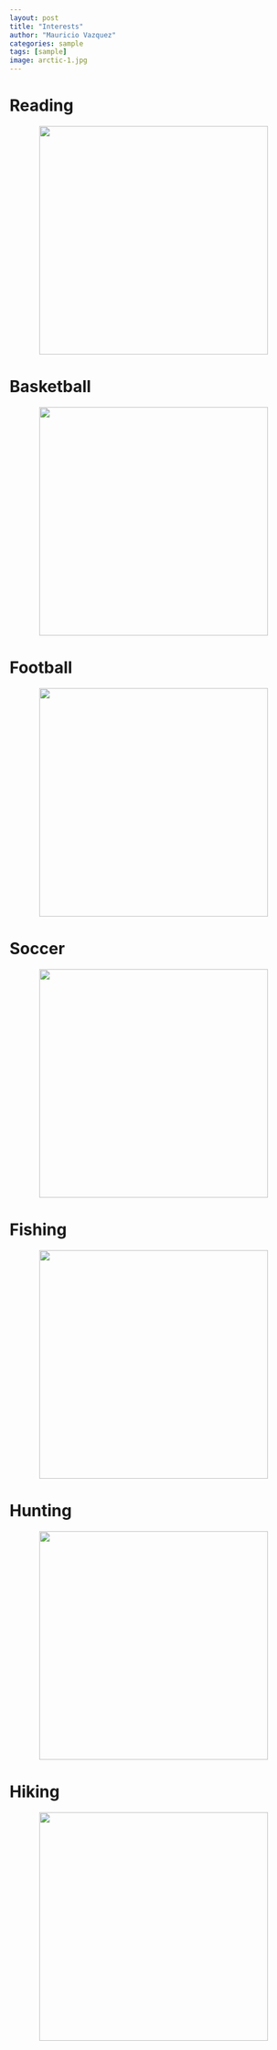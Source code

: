 ```yaml
---
layout: post
title: "Interests"
author: "Mauricio Vazquez"
categories: sample
tags: [sample]
image: arctic-1.jpg
---
```


# Reading

<p align="center">
  <img width="400" height="400" src="https://www.21kschool.com/blog/wp-content/uploads/2022/12/8-tips-to-help-students-build-better-reading-skills.png">
</p>

# Basketball

<p align="center">
  <img width="400" height="400" src="https://elceo.com/wp-content/uploads/2021/04/basketball.jpeg">
</p>

# Football

<p align="center">
  <img width="400" height="400" src="https://a57.foxnews.com/static.foxnews.com/foxnews.com/content/uploads/2020/12/896/500/6bdb1994-Football-iStock-2.jpg?ve=1&tl=1">
</p>

# Soccer

<p align="center">
  <img width="400" height="400" src="https://assets.publishing.service.gov.uk/government/uploads/system/uploads/image_data/file/176455/s960_Football_gov.uk.jpg">
</p>

# Fishing

<p align="center">
  <img width="400" height="400" src="https://www.nps.gov/subjects/fishing/images/Mississippi-recreational-area-fishing-canoe-NPS.jpg?maxwidth=650&autorotate=false">
</p>


# Hunting

<p align="center">
  <img width="400" height="400" src="https://www.nationalreview.com/wp-content/uploads/2018/08/hunting-082718.jpg?fit=690%2C460">
</p>


# Hiking

<p align="center">
  <img width="400" height="400" src="https://static.independent.co.uk/s3fs-public/thumbnails/image/2019/10/15/09/istock-483629308.jpg">
</p>


